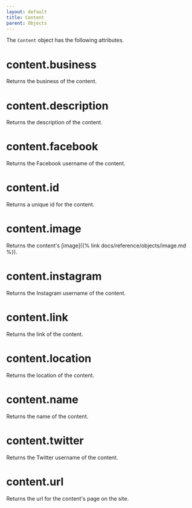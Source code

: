 ```yaml
---
layout: default
title: Content
parent: Objects
---
```


The `Content` object has the following attributes.

# content.business

Returns the business of the content.

# content.description

Returns the description of the content.

# content.facebook

Returns the Facebook username of the content.

# content.id

Returns a unique id for the content.

# content.image

Returns the content's [image]({% link docs/reference/objects/image.md %}).

# content.instagram

Returns the Instagram username of the content.

# content.link

Returns the link of the content.

# content.location

Returns the location of the content.

# content.name

Returns the name of the content.

# content.twitter

Returns the Twitter username of the content.

# content.url

Returns the url for the content's page on the site.
